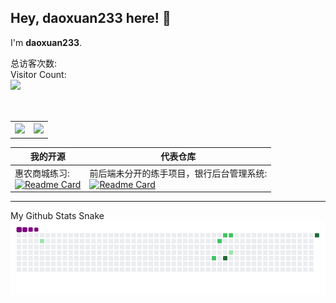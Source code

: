 ## Hey, daoxuan233 here! :wave:

I'm **daoxuan233**.

总访客次数:<br>
Visitor Count:<br>
<img src="https://profile-counter.glitch.me/daoxuan233/count.svg"/>
<br></br>
<table style="width:100%;margin-top:30px" style="border:none">
  <tr style="border:none">
    <th style="border:none"><a href="https://github.com/daoxuan233">
    <img  src="https://github-readme-stats-ouuan.vercel.app/api?username=daoxuan233&theme=dark&show_icons=true">
    </a></th>
    <th style="border:none"><a href="https://github.com/daoxuan233">
    <img  src="https://github-readme-stats.vercel.app/api/top-langs/?username=daoxuan233&layout=compact&theme=dark&langs_count=6&hide=smali" />
    </a></th>
  </tr>
</table>

<!--代表仓库-->    
|我的开源|代表仓库
|-|-
惠农商城练习:<br>[![Readme Card](https://github-readme-stats.vercel.app/api/pin/?username=daoxuan233&repo=shopping_mall&show_icons=true&title_color=fff&icon_color=ffff00&text_color=00ffff&bg_color=000)](https://github.com/daoxuan233/shopping_mall)|前后端未分开的练手项目，银行后台管理系统:<br>[![Readme Card](https://github-readme-stats.vercel.app/api/pin/?username=daoxuan233&repo=bank_manager&show_icons=true&title_color=fff&icon_color=ffff00&text_color=00ffff&bg_color=000)](https://github.com/daoxuan233/bank_manager)

  
<hr>
My Github Stats Snake
<img src="https://raw.githubusercontent.com/daoxuan233/daoxuan233/main/assets/github-contribution-grid-snake.gif"/>